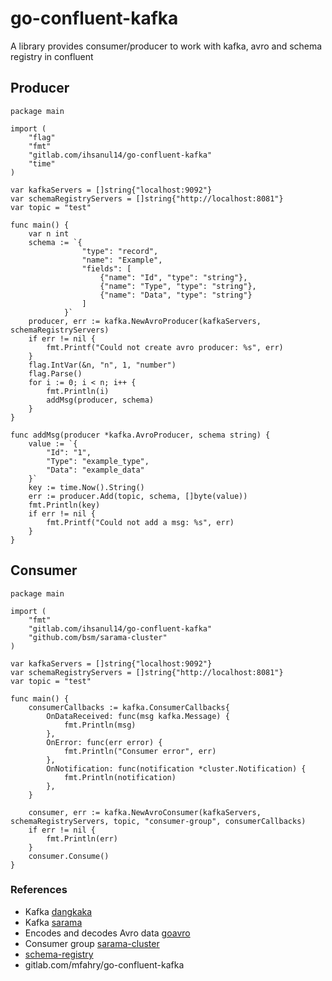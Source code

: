 # go-confluent-kafka

A library provides consumer/producer to work with kafka, avro and schema registry in confluent

## Producer

```
package main

import (
	"flag"
	"fmt"
	"gitlab.com/ihsanul14/go-confluent-kafka"
	"time"
)

var kafkaServers = []string{"localhost:9092"}
var schemaRegistryServers = []string{"http://localhost:8081"}
var topic = "test"

func main() {
	var n int
	schema := `{
				"type": "record",
				"name": "Example",
				"fields": [
					{"name": "Id", "type": "string"},
					{"name": "Type", "type": "string"},
					{"name": "Data", "type": "string"}
				]
			}`
	producer, err := kafka.NewAvroProducer(kafkaServers, schemaRegistryServers)
	if err != nil {
		fmt.Printf("Could not create avro producer: %s", err)
	}
	flag.IntVar(&n, "n", 1, "number")
	flag.Parse()
	for i := 0; i < n; i++ {
		fmt.Println(i)
		addMsg(producer, schema)
	}
}

func addMsg(producer *kafka.AvroProducer, schema string) {
	value := `{
		"Id": "1",
		"Type": "example_type",
		"Data": "example_data"
	}`
	key := time.Now().String()
	err := producer.Add(topic, schema, []byte(value))
	fmt.Println(key)
	if err != nil {
		fmt.Printf("Could not add a msg: %s", err)
	}
}
```

## Consumer
```
package main

import (
	"fmt"
	"gitlab.com/ihsanul14/go-confluent-kafka"
	"github.com/bsm/sarama-cluster"
)

var kafkaServers = []string{"localhost:9092"}
var schemaRegistryServers = []string{"http://localhost:8081"}
var topic = "test"

func main() {
	consumerCallbacks := kafka.ConsumerCallbacks{
		OnDataReceived: func(msg kafka.Message) {
			fmt.Println(msg)
		},
		OnError: func(err error) {
			fmt.Println("Consumer error", err)
		},
		OnNotification: func(notification *cluster.Notification) {
			fmt.Println(notification)
		},
	}

	consumer, err := kafka.NewAvroConsumer(kafkaServers, schemaRegistryServers, topic, "consumer-group", consumerCallbacks)
	if err != nil {
		fmt.Println(err)
	}
	consumer.Consume()
}
```

### References

* Kafka [dangkaka](https://github.com/dangkaka/go-kafka-avro)
* Kafka [sarama](https://github.com/Shopify/sarama)
* Encodes and decodes Avro data [goavro](https://github.com/linkedin/goavro)
* Consumer group [sarama-cluster](https://github.com/bsm/sarama-cluster)
* [schema-registry](https://github.com/confluentinc/schema-registry)
* gitlab.com/mfahry/go-confluent-kafka

